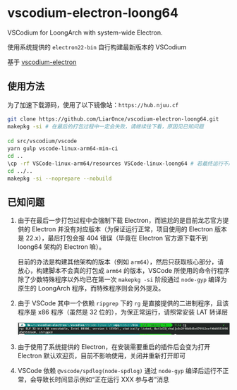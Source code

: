 # vscodium-electron-loong64
VSCodium for LoongArch with system-wide Electron.

使用系统提供的 `electron22-bin` 自行构建最新版本的 VSCodium

基于 [vscodium-electron](https://aur.archlinux.org/packages/vscodium-electron)

## 使用方法

为了加速下载源码，使用了以下镜像站：`https://hub.njuu.cf`

```bash
git clone https://github.com/LiarOnce/vscodium-electron-loong64.git
makepkg -si # 在最后的打包过程中一定会失败，请继续往下看，原因见已知问题

cd src/vscodium/vscode
yarn gulp vscode-linux-arm64-min-ci
cd ..
\cp -rf VSCode-linux-arm64/resources VSCode-linux-loong64 # 若最终运行不成功请手动复制并覆盖
cd ../..
makepkg -si --noprepare --nobuild
```

## 已知问题

1. 由于在最后一步打包过程中会强制下载 Electron，而尴尬的是目前龙芯官方提供的 Electron 并没有对应版本（为保证运行正常，项目使用的 Electron 版本是 22.x），最后打包会报 404 错误（毕竟在 Electron 官方源下载不到 loong64 架构的 Electron 嘛）。

   目前的办法是构建其他架构的版本（例如 `arm64`），然后只获取核心部分，请放心，构建脚本不会真的打包成 `arm64` 的版本，VSCode 所使用的命令行程序除了少数特殊程序以外均已在第一次 `makepkg -si` 阶段通过 `node-gyp` 编译为原生的 LoongArch 程序，而特殊程序则会另外提及。

2. 由于 VSCode 其中一个依赖 `ripgrep` 下的 `rg` 是直接提供的二进制程序，且该程序是 x86 程序（虽然是 32 位的），为保正常运行，请照常安装 LAT 转译层

   ![vscode-ripgrep](./vscode-ripgrep.png)

3. 由于使用了系统提供的 Electron，在安装需要重启的插件后会变为打开 Electron 默认欢迎页，目前不影响使用，关闭并重新打开即可

4. VSCode 依赖 `@vscode/spdlog(node-spdlog)` 通过 `node-gyp` 编译后运行不正常，会导致长时间显示例如“正在运行 XXX 参与者”消息
